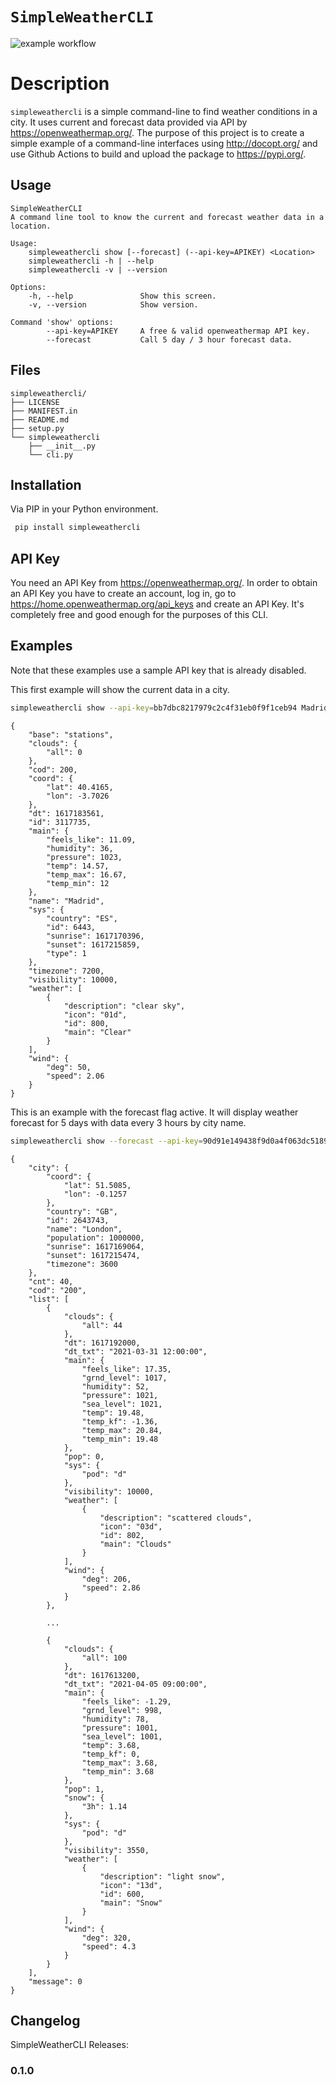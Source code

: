 # `SimpleWeatherCLI`

![example workflow](https://github.com/github/docs/actions/workflows/python-publish.yml/badge.svg)

# Description

`simpleweathercli` is a simple command-line to find weather conditions in a city. It uses current and forecast data provided via API by https://openweathermap.org/. The purpose of this project is to create a simple example of a command-line interfaces using http://docopt.org/ and use Github Actions to build and upload the package to https://pypi.org/.

## Usage

```text
SimpleWeatherCLI
A command line tool to know the current and forecast weather data in a location.

Usage:
    simpleweathercli show [--forecast] (--api-key=APIKEY) <Location>
    simpleweathercli -h | --help
    simpleweathercli -v | --version

Options:
    -h, --help               Show this screen.
    -v, --version            Show version.

Command 'show' options:
        --api-key=APIKEY     A free & valid openweathermap API key.
        --forecast           Call 5 day / 3 hour forecast data.
```

## Files

```text
simpleweathercli/
├── LICENSE
├── MANIFEST.in
├── README.md
├── setup.py
└── simpleweathercli
    ├── __init__.py
    └── cli.py
```

## Installation

Via PIP in your Python environment.

```bash
 pip install simpleweathercli
```

## API Key
You need an API Key from https://openweathermap.org/. In order to obtain an API Key you have to create an account, log in, go to https://home.openweathermap.org/api_keys and create an API Key. It's completely free and good enough for the purposes of this CLI.

## Examples

Note that these examples use a sample API key that is already disabled.

This first example will show the current data in a city.
 
```bash
simpleweathercli show --api-key=bb7dbc8217979c2c4f31eb0f9f1ceb94 Madrid
```
```text
{
    "base": "stations",
    "clouds": {
        "all": 0
    },
    "cod": 200,
    "coord": {
        "lat": 40.4165,
        "lon": -3.7026
    },
    "dt": 1617183561,
    "id": 3117735,
    "main": {
        "feels_like": 11.09,
        "humidity": 36,
        "pressure": 1023,
        "temp": 14.57,
        "temp_max": 16.67,
        "temp_min": 12
    },
    "name": "Madrid",
    "sys": {
        "country": "ES",
        "id": 6443,
        "sunrise": 1617170396,
        "sunset": 1617215859,
        "type": 1
    },
    "timezone": 7200,
    "visibility": 10000,
    "weather": [
        {
            "description": "clear sky",
            "icon": "01d",
            "id": 800,
            "main": "Clear"
        }
    ],
    "wind": {
        "deg": 50,
        "speed": 2.06
    }
}
```
This is an example with the forecast flag active. It will display weather forecast for 5 days with data every 3 hours by city name.
```bash
simpleweathercli show --forecast --api-key=90d91e149438f9d0a4f063dc5189720e London
```
```text
{
    "city": {
        "coord": {
            "lat": 51.5085,
            "lon": -0.1257
        },
        "country": "GB",
        "id": 2643743,
        "name": "London",
        "population": 1000000,
        "sunrise": 1617169064,
        "sunset": 1617215474,
        "timezone": 3600
    },
    "cnt": 40,
    "cod": "200",
    "list": [
        {
            "clouds": {
                "all": 44
            },
            "dt": 1617192000,
            "dt_txt": "2021-03-31 12:00:00",
            "main": {
                "feels_like": 17.35,
                "grnd_level": 1017,
                "humidity": 52,
                "pressure": 1021,
                "sea_level": 1021,
                "temp": 19.48,
                "temp_kf": -1.36,
                "temp_max": 20.84,
                "temp_min": 19.48
            },
            "pop": 0,
            "sys": {
                "pod": "d"
            },
            "visibility": 10000,
            "weather": [
                {
                    "description": "scattered clouds",
                    "icon": "03d",
                    "id": 802,
                    "main": "Clouds"
                }
            ],
            "wind": {
                "deg": 206,
                "speed": 2.86
            }
        },
        
        ...
        
        {
            "clouds": {
                "all": 100
            },
            "dt": 1617613200,
            "dt_txt": "2021-04-05 09:00:00",
            "main": {
                "feels_like": -1.29,
                "grnd_level": 998,
                "humidity": 78,
                "pressure": 1001,
                "sea_level": 1001,
                "temp": 3.68,
                "temp_kf": 0,
                "temp_max": 3.68,
                "temp_min": 3.68
            },
            "pop": 1,
            "snow": {
                "3h": 1.14
            },
            "sys": {
                "pod": "d"
            },
            "visibility": 3550,
            "weather": [
                {
                    "description": "light snow",
                    "icon": "13d",
                    "id": 600,
                    "main": "Snow"
                }
            ],
            "wind": {
                "deg": 320,
                "speed": 4.3
            }
        }
    ],
    "message": 0
}

```
## Changelog

SimpleWeatherCLI Releases:

### 0.1.0

